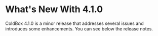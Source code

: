 # What's New With 4.1.0

ColdBox 4.1.0 is a minor release that addresses several issues and introduces some enhancements.  You can see below the release notes.